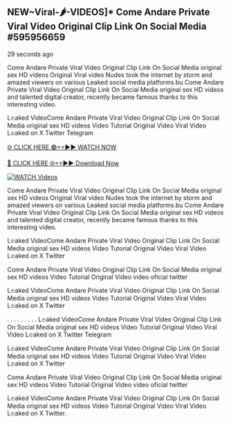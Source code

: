 ## NEW~Viral-🌶-VIDEOS]* Come Andare Private Viral Video Original Clip Link On Social Media #595956659

29 seconds ago

Come Andare Private Viral Video Original Clip Link On Social Media original sex HD videos Original Viral video Nudes took the internet by storm and amazed viewers on various Leaked social media platforms.bu Come Andare Private Viral Video Original Clip Link On Social Media original sex HD videos and talented digital creator, recently became famous thanks to this interesting video.

L𝚎aked VideoCome Andare Private Viral Video Original Clip Link On Social Media original sex HD videos Video Tutorial Original Video Viral Video L𝚎aked on X Twitter Telegram

[🌐 CLICK HERE 🟢==►► WATCH NOW](https://cutt.ly/te57wshS)

[🔴 CLICK HERE 🌐==►► Download Now](https://cutt.ly/te57wshS)

[![WATCH Videos](https://i.imgur.com/dJHk4Zq.gif)](https://cutt.ly/te57wshS)

Come Andare Private Viral Video Original Clip Link On Social Media original sex HD videos Original Viral video Nudes took the internet by storm and amazed viewers on various Leaked social media platforms.bu Come Andare Private Viral Video Original Clip Link On Social Media original sex HD videos and talented digital creator, recently became famous thanks to this interesting video.

L𝚎aked VideoCome Andare Private Viral Video Original Clip Link On Social Media original sex HD videos Video Tutorial Original Video Viral Video L𝚎aked on X Twitter

Come Andare Private Viral Video Original Clip Link On Social Media original sex HD videos Video Tutorial Original Video video oficial twitter

L𝚎aked VideoCome Andare Private Viral Video Original Clip Link On Social Media original sex HD videos Video Tutorial Original Video Viral Video L𝚎aked on X Twitter

. . . . . . . . . L𝚎aked VideoCome Andare Private Viral Video Original Clip Link On Social Media original sex HD videos Video Tutorial Original Video Viral Video L𝚎aked on X Twitter Telegram

L𝚎aked VideoCome Andare Private Viral Video Original Clip Link On Social Media original sex HD videos Video Tutorial Original Video Viral Video L𝚎aked on X Twitter

Come Andare Private Viral Video Original Clip Link On Social Media original sex HD videos Video Tutorial Original Video video oficial twitter

L𝚎aked VideoCome Andare Private Viral Video Original Clip Link On Social Media original sex HD videos Video Tutorial Original Video Viral Video L𝚎aked on X Twitter.
